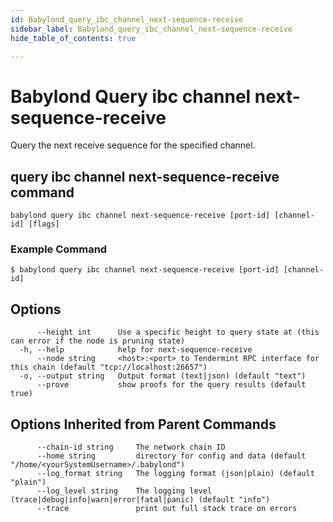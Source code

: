```yaml
---
id: Babylond_query_ibc_channel_next-sequence-receive
sidebar_label: Babylond_query_ibc_channel_next-sequence-receive
hide_table_of_contents: true

---
```


# Babylond Query ibc channel next-sequence-receive
Query the next receive sequence for the specified channel.
## query ibc channel next-sequence-receive command
```
babylond query ibc channel next-sequence-receive [port-id] [channel-id] [flags]
```
### Example Command
```
$ babylond query ibc channel next-sequence-receive [port-id] [channel-id]
```
## Options
```
      --height int      Use a specific height to query state at (this can error if the node is pruning state)
  -h, --help            help for next-sequence-receive
      --node string     <host>:<port> to Tendermint RPC interface for this chain (default "tcp://localhost:26657")
  -o, --output string   Output format (text|json) (default "text")
      --prove           show proofs for the query results (default true)
```
## Options Inherited from Parent Commands
```
      --chain-id string     The network chain ID
      --home string         directory for config and data (default "/home/<yourSystemUsername>/.babylond")
      --log_format string   The logging format (json|plain) (default "plain")
      --log_level string    The logging level (trace|debug|info|warn|error|fatal|panic) (default "info")
      --trace               print out full stack trace on errors
```